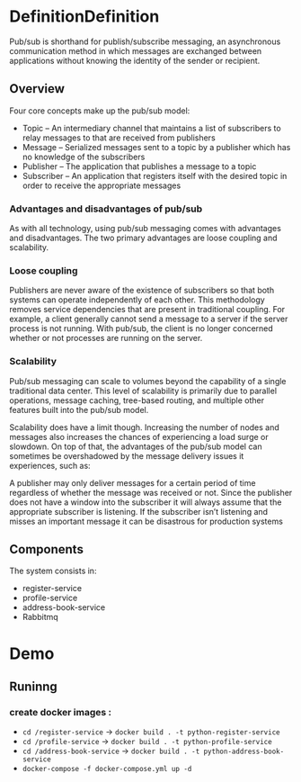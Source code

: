 # DefinitionDefinition

Pub/sub is shorthand for publish/subscribe messaging, an asynchronous communication method in which messages are exchanged between applications without knowing the identity of the sender or recipient.

## Overview
Four core concepts make up the pub/sub model:

- Topic – An intermediary channel that maintains a list of subscribers to relay messages to that are received from publishers
- Message – Serialized messages sent to a topic by a publisher which has no knowledge of the subscribers
- Publisher – The application that publishes a message to a topic
- Subscriber – An application that registers itself with the desired topic in order to receive the appropriate messages

### Advantages and disadvantages of pub/sub
As with all technology, using pub/sub messaging comes with advantages and disadvantages. The two primary advantages are loose coupling and scalability.

### Loose coupling
Publishers are never aware of the existence of subscribers so that both systems can operate independently of each other. This methodology removes service dependencies that are present in traditional coupling. For example, a client generally cannot send a message to a server if the server process is not running. With pub/sub, the client is no longer concerned whether or not processes are running on the server.

### Scalability
Pub/sub messaging can scale to volumes beyond the capability of a single traditional data center. This level of scalability is primarily due to parallel operations, message caching, tree-based routing, and multiple other features built into the pub/sub model.

Scalability does have a limit though. Increasing the number of nodes and messages also increases the chances of experiencing a load surge or slowdown. On top of that, the advantages of the pub/sub model can sometimes be overshadowed by the message delivery issues it experiences, such as:

A publisher may only deliver messages for a certain period of time regardless of whether the message was received or not.
Since the publisher does not have a window into the subscriber it will always assume that the appropriate subscriber is listening. If the subscriber isn’t listening and misses an important message it can be disastrous for production systems


## Components
The system consists in:
- register-service
- profile-service
- address-book-service
- Rabbitmq

# Demo

## Runinng

### create docker images : 
- `cd /register-service` -> `docker build . -t python-register-service`
- `cd /profile-service` -> `docker build . -t python-profile-service`
- `cd /address-book-service` -> `docker build . -t python-address-book-service`
- `docker-compose -f docker-compose.yml up -d`
